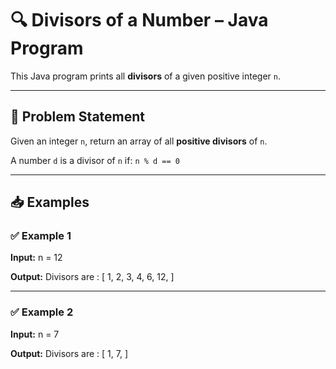 # 🔍 Divisors of a Number – Java Program

This Java program prints all **divisors** of a given positive integer `n`.

---

## 📝 Problem Statement

Given an integer `n`, return an array of all **positive divisors** of `n`.

A number `d` is a divisor of `n` if:
`n % d == 0`

---

## 📥 Examples

### ✅ Example 1
**Input:**
n = 12

**Output:**
Divisors are : [ 1, 2, 3, 4, 6, 12, ]

---

### ✅ Example 2
**Input:**
n = 7

**Output:**
Divisors are : [ 1, 7, ]